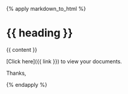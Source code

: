 {% apply markdown_to_html %}
# {{ heading }}

{{ content }}

[Click here]({{ link }}) to view your documents.

Thanks,

{% endapply %}
